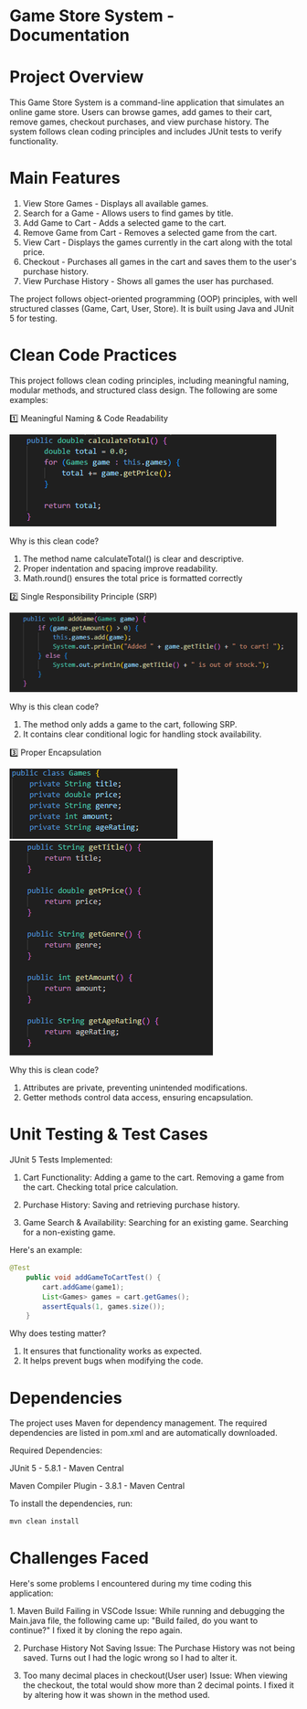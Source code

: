 # Game Store System - Documentation

# Project Overview

This Game Store System is a command-line application that simulates an online game store. Users can browse games, add games to their cart, remove games, checkout purchases, and view purchase history. The system follows clean coding principles and includes JUnit tests to verify functionality.

# Main Features

1. View Store Games - Displays all available games.
2. Search for a Game - Allows users to find games by title.
3. Add Game to Cart - Adds a selected game to the cart.
4. Remove Game from Cart - Removes a selected game from the cart.
5. View Cart - Displays the games currently in the cart along with the total price.
6. Checkout - Purchases all games in the cart and saves them to the user's purchase history.
7. View Purchase History - Shows all games the user has purchased.

The project follows object-oriented programming (OOP) principles, with well structured classes (Game, Cart, User, Store). It is built using Java and JUnit 5 for testing.

# Clean Code Practices

This project follows clean coding principles, including meaningful naming, modular methods, and structured class design. The following are some examples:

1️⃣ Meaningful Naming & Code Readability

![calculateTotal method](/src/screenshots/Total.PNG)

Why is this clean code?

1. The method name calculateTotal() is clear and descriptive.
2. Proper indentation and spacing improve readability.
3. Math.round() ensures the total price is formatted correctly

2️⃣ Single Responsibility Principle (SRP)

![addGame method](/src/screenshots/Add.PNG)

Why is this clean code?

1. The method only adds a game to the cart, following SRP.
2. It contains clear conditional logic for handling stock availability.

3️⃣ Proper Encapsulation

![private values](/src/screenshots/Private.PNG)
![getters](/src/screenshots/Getters.PNG)

Why this is clean code?

1. Attributes are private, preventing unintended modifications.
2. Getter methods control data access, ensuring encapsulation.

# Unit Testing & Test Cases

JUnit 5 Tests Implemented:

1. Cart Functionality:
   Adding a game to the cart.
   Removing a game from the cart.
   Checking total price calculation.

2. Purchase History:
   Saving and retrieving purchase history.

3. Game Search & Availability:
   Searching for an existing game.
   Searching for a non-existing game.

Here's an example:

```java
@Test
    public void addGameToCartTest() {
        cart.addGame(game1);
        List<Games> games = cart.getGames();
        assertEquals(1, games.size());
    }
```

Why does testing matter?

1. It ensures that functionality works as expected.
2. It helps prevent bugs when modifying the code.

# Dependencies

The project uses Maven for dependency management. The required dependencies are listed in pom.xml and are automatically downloaded.

Required Dependencies:

JUnit 5 - 5.8.1 - Maven Central

Maven Compiler Plugin - 3.8.1 - Maven Central

To install the dependencies, run:

```sh
mvn clean install
```

# Challenges Faced

Here's some problems I encountered during my time coding this application:

1️. Maven Build Failing in VSCode
Issue: While running and debugging the Main.java file, the following came up: "Build failed, do you want to continue?" I fixed it by cloning the repo again.

2. Purchase History Not Saving
   Issue: The Purchase History was not being saved. Turns out I had the logic wrong so I had to alter it.

3. Too many decimal places in checkout(User user)
   Issue: When viewing the checkout, the total would show more than 2 decimal points. I fixed it by altering how it was shown in the method used.
